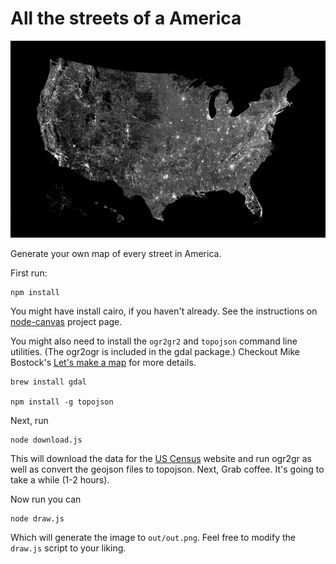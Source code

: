 # All the streets of a America

![](example.png)

Generate your own map of every street in America.

First run:

    npm install

You might have install cairo, if you haven't already. See the instructions on [node-canvas](https://github.com/Automattic/node-canvas) project page.


You might also need to install the `ogr2gr2` and `topojson` command line utilities. (The ogr2ogr is included in the gdal package.) Checkout Mike Bostock's [Let's make a map](http://bost.ocks.org/mike/map/) for more details.

    brew install gdal

    npm install -g topojson


Next, run

    node download.js

This will download the data for the [US Census](http://www2.census.gov/geo/tiger/TIGER2014/ROADS/) website and run ogr2gr as well as convert the geojson files to topojson. Next, Grab coffee. It's going to take a while (1-2 hours).


Now run you can

    node draw.js

Which will generate the image to `out/out.png`. Feel free to modify the `draw.js` script to your liking.
